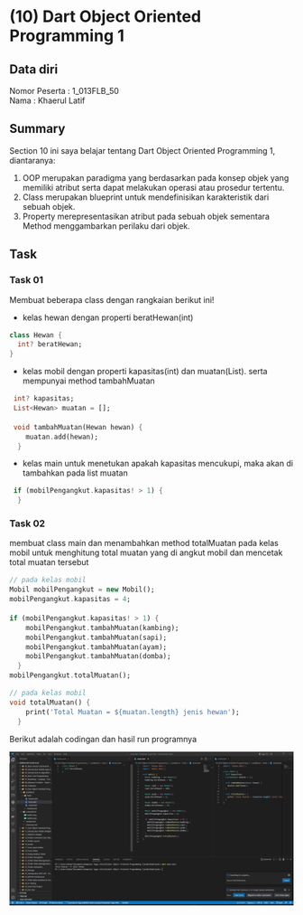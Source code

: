 # (10) Dart Object Oriented Programming 1

## Data diri

Nomor Peserta : 1_013FLB_50 <br />
Nama : Khaerul Latif

## Summary

Section 10 ini saya belajar tentang Dart Object Oriented Programming 1, diantaranya:

1. OOP merupakan paradigma yang berdasarkan pada konsep objek yang memiliki atribut serta dapat melakukan operasi atau prosedur tertentu.
2. Class merupakan blueprint untuk mendefinisikan karakteristik dari sebuah objek.
3. Property merepresentasikan atribut pada sebuah objek sementara Method menggambarkan perilaku dari objek.

## Task

### Task 01

Membuat beberapa class dengan rangkaian berikut ini!
* kelas hewan dengan properti beratHewan(int)

```dart
class Hewan {
  int? beratHewan;
}
```

* kelas mobil dengan properti kapasitas(int) dan muatan(List). serta mempunyai method tambahMuatan

```dart
 int? kapasitas;
 List<Hewan> muatan = [];

 void tambahMuatan(Hewan hewan) {
    muatan.add(hewan);
  }
```
* kelas main untuk menetukan apakah kapasitas mencukupi, maka akan di tambahkan pada list muatan
```dart
 if (mobilPengangkut.kapasitas! > 1) {
  }
```

### Task 02
membuat class main dan menambahkan method totalMuatan pada kelas mobil untuk menghitung total muatan yang di angkut mobil dan mencetak total muatan tersebut
```dart
// pada kelas mobil
Mobil mobilPengangkut = new Mobil();
mobilPengangkut.kapasitas = 4;

if (mobilPengangkut.kapasitas! > 1) {
    mobilPengangkut.tambahMuatan(kambing);
    mobilPengangkut.tambahMuatan(sapi);
    mobilPengangkut.tambahMuatan(ayam);
    mobilPengangkut.tambahMuatan(domba);
  }
mobilPengangkut.totalMuatan();
```
```dart
// pada kelas mobil
void totalMuatan() {
    print('Total Muatan = ${muatan.length} jenis hewan');
  }
```

Berikut adalah codingan dan hasil run programnya

![img Task01 dan Task02](/10_Dart%20Object%20Oriented%20Programming%201/screenshoot/task01_task02.png)